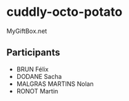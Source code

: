 # cuddly-octo-potato
MyGiftBox.net
## Participants
- BRUN Félix
- DODANE Sacha
- MALGRAS MARTINS Nolan
- RONOT Martin
